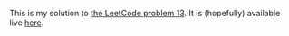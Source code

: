 This is my solution to [the LeetCode problem 13](https://leetcode.com/problems/roman-to-integer/description/). It is (hopefully) available live [here](https://flatassembler.github.io/roman_to_decimal.html).
